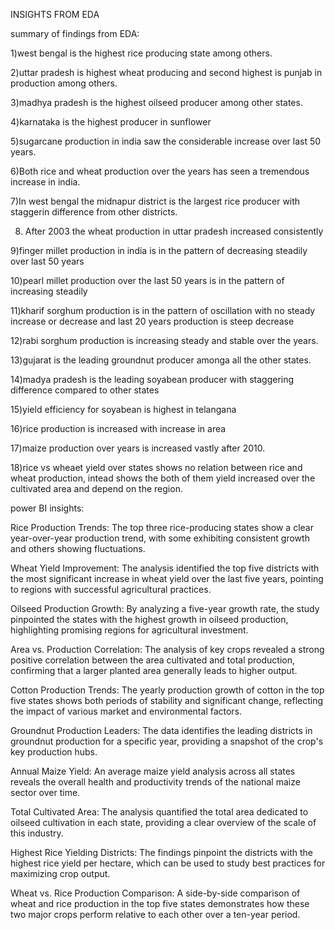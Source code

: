 INSIGHTS FROM EDA

summary of findings from EDA:

1)west bengal is the highest rice producing state among others.

2)uttar pradesh  is highest wheat producing and second highest is punjab in production among others.

3)madhya pradesh is the highest oilseed producer among other states.

4)karnataka is the highest producer in sunflower

5)sugarcane production in india saw the considerable increase over last 50 years. 

6)Both rice and wheat production over the years has seen a tremendous increase in india.

7)In west bengal the midnapur district is the largest rice producer with staggerin difference from other districts.

8) After 2003 the wheat production in uttar pradesh increased consistently

9)finger millet production in india is in the pattern of decreasing steadily over last 50 years

10)pearl millet production over the last 50 years is in the pattern of increasing steadily

11)kharif sorghum production is in the pattern of oscillation with no steady increase or decrease and last 20 years production is steep decrease

12)rabi sorghum production is increasing steady and stable over the years.

13)gujarat is the leading groundnut producer amonga all the other states.

14)madya pradesh is the leading soyabean producer with staggering difference compared to other states

15)yield efficiency for soyabean is highest in telangana

16)rice production is increased with increase in area

17)maize production over years is increased vastly after 2010.

18)rice vs wheaet yield over states shows no relation between rice and wheat production, intead shows the both of them yield increased over the cultivated area and depend on the region.

power BI insights:

Rice Production Trends: The top three rice-producing states show a clear year-over-year production trend, with some exhibiting consistent growth and others showing fluctuations.

Wheat Yield Improvement: The analysis identified the top five districts with the most significant increase in wheat yield over the last five years, pointing to regions with successful agricultural practices.

Oilseed Production Growth: By analyzing a five-year growth rate, the study pinpointed the states with the highest growth in oilseed production, highlighting promising regions for agricultural investment.

Area vs. Production Correlation: The analysis of key crops revealed a strong positive correlation between the area cultivated and total production, confirming that a larger planted area generally leads to higher output.

Cotton Production Trends: The yearly production growth of cotton in the top five states shows both periods of stability and significant change, reflecting the impact of various market and environmental factors.

Groundnut Production Leaders: The data identifies the leading districts in groundnut production for a specific year, providing a snapshot of the crop's key production hubs.

Annual Maize Yield: An average maize yield analysis across all states reveals the overall health and productivity trends of the national maize sector over time.

Total Cultivated Area: The analysis quantified the total area dedicated to oilseed cultivation in each state, providing a clear overview of the scale of this industry.

Highest Rice Yielding Districts: The findings pinpoint the districts with the highest rice yield per hectare, which can be used to study best practices for maximizing crop output.

Wheat vs. Rice Production Comparison: A side-by-side comparison of wheat and rice production in the top five states demonstrates how these two major crops perform relative to each other over a ten-year period.

